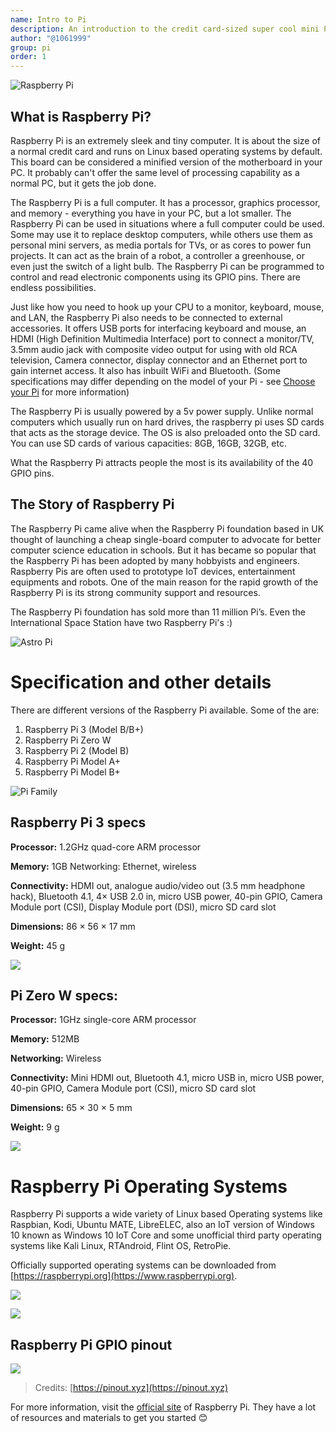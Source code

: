 ```yaml
---
name: Intro to Pi
description: An introduction to the credit card-sized super cool mini PC
author: "@1061999"
group: pi
order: 1
---
```


![Raspberry Pi](img/pi.png)

## What is Raspberry Pi?

Raspberry Pi is an extremely sleek and tiny computer. It is about the size of a normal credit card and runs on Linux based operating systems by default. This board can be considered a minified version of the motherboard in your PC. It probably can't offer the same level of processing capability as a normal PC, but it gets the job done.

The Raspberry Pi is a full computer. It has a processor, graphics processor, and memory - everything you have in your PC, but a lot smaller. The Raspberry Pi can be used in situations where a full computer could be used. Some may use it to replace desktop computers, while others use them as personal mini servers, as media portals for TVs, or as cores to power fun projects. It can act as the brain of a robot, a controller a greenhouse, or even just the switch of a light bulb. The Raspberry Pi can be programmed to control and read electronic components using its GPIO pins. There are endless possibilities.

Just like how you need to hook up your CPU to a monitor, keyboard, mouse, and LAN, the Raspberry Pi also needs to be connected to external accessories. It offers USB ports for interfacing keyboard and mouse, an HDMI (High Definition Multimedia Interface) port to connect a monitor/TV, 3.5mm audio jack with composite video output for using with old RCA television, Camera connector, display connector and an Ethernet port to gain internet access. It also has inbuilt WiFi and Bluetooth. (Some specifications may differ depending on the model of your Pi - see [Choose your Pi](/workshops/choose_your_pi) for more information)

The Raspberry Pi is usually powered by a 5v power supply. Unlike normal computers which usually run on hard drives, the raspberry pi uses SD cards that acts as the storage device. The OS is also preloaded onto the SD card. You can use SD cards of various capacities: 8GB, 16GB, 32GB, etc.

What the Raspberry Pi attracts people the most is its availability of the 40 GPIO pins.

## The Story of Raspberry Pi

The Raspberry Pi came alive when the Raspberry Pi foundation based in UK thought of launching a cheap single-board computer to advocate for better computer science education in schools. But it has became so popular that the Raspberry Pi has been adopted by many hobbyists and engineers. Raspberry Pis are often used to prototype IoT devices, entertainment equipments and robots. One of the main reason for the rapid growth of the Raspberry Pi is its strong community support and resources.

The Raspberry Pi foundation has sold more than 11 million Pi’s. Even the International Space Station have two Raspberry Pi's :)

![Astro Pi](img/astro_pi.png)

# Specification and other details

There are different versions of the Raspberry Pi available. Some of the are:

1. Raspberry Pi 3 (Model B/B+)
2. Raspberry Pi Zero W
3. Raspberry Pi 2 (Model B)
4. Raspberry Pi Model A+
5. Raspberry Pi Model B+

![Pi Family](img/pi_family.png)

## Raspberry Pi 3 specs

**Processor:** 1.2GHz quad-core ARM processor

**Memory:** 1GB Networking: Ethernet, wireless

**Connectivity:** HDMI out, analogue audio/video out (3.5 mm headphone hack), Bluetooth 4.1, 4× USB 2.0 in, micro USB power, 40-pin GPIO, Camera Module port (CSI), Display Module port (DSI), micro SD card slot

**Dimensions:** 86 × 56 × 17 mm

**Weight:** 45 g

![](img/pi_3_model_b.png)

## Pi Zero W specs:

**Processor:** 1GHz single-core ARM processor

**Memory:** 512MB

**Networking:** Wireless

**Connectivity:** Mini HDMI out, Bluetooth 4.1, micro USB in, micro USB power, 40-pin GPIO, Camera Module port (CSI), micro SD card slot

**Dimensions:** 65 × 30 × 5 mm

**Weight:** 9 g

![](img/pi_closeup.png)

# Raspberry Pi Operating Systems

Raspberry Pi supports a wide variety of Linux based Operating systems like Raspbian, Kodi, Ubuntu MATE, LibreELEC, also an IoT version of Windows 10 known as Windows 10 IoT Core and some unofficial third party operating systems like Kali Linux, RTAndroid, Flint OS, RetroPie.

Officially supported operating systems can be downloaded from [https://raspberrypi.org](https://www.raspberrypi.org).

![](img/raspberrypi_org.png)

![](img/downloads.png)

## Raspberry Pi GPIO pinout

![](img/raspberry_pi_pinout.png)

> Credits: [https://pinout.xyz](https://pinout.xyz)

For more information, visit the [official site](https://www.raspberrypi.org) of Raspberry Pi. They have a lot of resources and materials to get you started 😊

